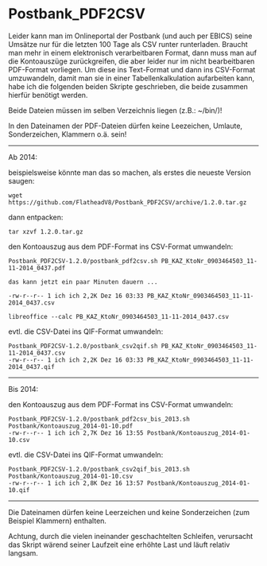 Postbank_PDF2CSV
================

Leider kann man im Onlineportal der Postbank (und auch per EBICS) seine Umsätze nur für die letzten 100 Tage als CSV runter runterladen.  Braucht man mehr in einem elektronisch verarbeitbaren Format, dann muss man auf die Kontoauszüge zurückgreifen, die aber leider nur im nicht bearbeitbaren PDF-Format vorliegen.  Um diese ins Text-Format und dann ins CSV-Format umzuwandeln, damit man sie in einer Tabellenkalkulation aufarbeiten kann, habe ich die folgenden beiden Skripte geschrieben, die beide zusammen hierfür benötigt werden.

Beide Dateien müssen im selben Verzeichnis liegen (z.B.: ~/bin/)!

In den Dateinamen der PDF-Dateien dürfen keine Leezeichen, Umlaute, Sonderzeichen, Klammern o.ä. sein!

--------------------------------------------------------------------------------
Ab 2014:

beispielsweise könnte man das so machen,
als erstes die neueste Version saugen:
    
    wget https://github.com/FlatheadV8/Postbank_PDF2CSV/archive/1.2.0.tar.gz

dann entpacken:
    
    tar xzvf 1.2.0.tar.gz

den Kontoauszug aus dem PDF-Format ins CSV-Format umwandeln:
    
    Postbank_PDF2CSV-1.2.0/postbank_pdf2csv.sh PB_KAZ_KtoNr_0903464503_11-11-2014_0437.pdf
    
    das kann jetzt ein paar Minuten dauern ...
    
    -rw-r--r-- 1 ich ich 2,2K Dez 16 03:33 PB_KAZ_KtoNr_0903464503_11-11-2014_0437.csv
    
    libreoffice --calc PB_KAZ_KtoNr_0903464503_11-11-2014_0437.csv

evtl. die CSV-Datei ins QIF-Format umwandeln:
    
    Postbank_PDF2CSV-1.2.0/postbank_csv2qif.sh PB_KAZ_KtoNr_0903464503_11-11-2014_0437.csv 
    -rw-r--r-- 1 ich ich 2,2K Dez 16 03:33 PB_KAZ_KtoNr_0903464503_11-11-2014_0437.qif

--------------------------------------------------------------------------------
Bis 2014:

den Kontoauszug aus dem PDF-Format ins CSV-Format umwandeln:
    
    Postbank_PDF2CSV-1.2.0/postbank_pdf2csv_bis_2013.sh Postbank/Kontoauszug_2014-01-10.pdf 
    -rw-r--r-- 1 ich ich 2,7K Dez 16 13:55 Postbank/Kontoauszug_2014-01-10.csv

evtl. die CSV-Datei ins QIF-Format umwandeln:
    
    Postbank_PDF2CSV-1.2.0/postbank_csv2qif_bis_2013.sh Postbank/Kontoauszug_2014-01-10.csv 
    -rw-r--r-- 1 ich ich 2,8K Dez 16 13:57 Postbank/Kontoauszug_2014-01-10.qif

--------------------------------------------------------------------------------

Die Dateinamen dürfen keine Leerzeichen und keine Sonderzeichen (zum Beispiel Klammern) enthalten.

Achtung, durch die vielen ineinander geschachtelten Schleifen, verursacht das Skript wärend seiner Laufzeit eine erhöhte Last und läuft relativ langsam.
